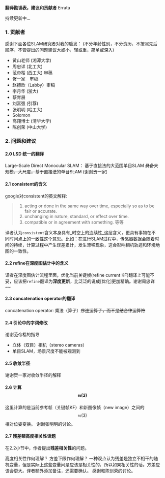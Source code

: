 **翻译勘误表，建议和贡献者** Errata

持续更新中...

### 1. 贡献者

感谢下面各位SLAM研究者对我的启发： \(不分年龄性别，不分资历，不按照先后顺序，不管提出的问题建议大或小，轻或重，简单或深入\)

* 黄山老师 \(湘潭大学\)
* 周忠详 \(北工大\)
* 范帝楷 \(西工大\) 审稿
* 贺一家　审稿
* 赵搏欣（Labby）审稿
* 李月华 \(浙大\)
* 蔡育展
* 刘富强 \(引荐\)
* 张明明 \(哈工大\)
* Solomon
* 高翔博士 \(清华大学\)
* 陈创荣 \(中山大学\)

### 2. 问题和建议

#### 2.0 LSD 统一的翻译

Large-Scale Direct Monocular SLAM： 基于直接法的大范围单目SLAM ~~具备大规模，大尺度，基于直接法的单目SLAM~~ \(谢谢贺一家\)

#### 2.1 consistent的含义

google对consistent的英文解释:

> 1. acting or done in the same way over time, especially so as to be fair or accurate.
> 2. unchanging in nature, standard, or effect over time.
> 3. compatible or in agreement with something. 等等

译者认为`consistent`含义本身具有_时空上的连续性_这层含义，更具有事物在不同时间点上的一致性这个意思。比如：在进行SLAM过程中，传感器数据会随着时间的持续，计算过程中产生误差累计，发生漂移现象，这会影响相机轨迹和环境地图的一致性。

#### 2.2 refine在深度图估计中的含义

译者在深度图估计流程里面，优化当前关键帧\(refine current KF\)翻译上可能不妥，应该把`refine`翻译为**深度更新**，比泛泛的说成\[优化\]更加精确。谢谢周忠详~~

#### 2.3 concatenation operator的翻译

concatenation operator:  乘法（算子）~~序连运算子，而不是结合律运算符~~

#### 2.4 引论中的字词修改

谢谢范帝楷的指导

* 立体（双目）相机（stereo cameras）
* 单目SLAM，场景尺度不能被观测到

#### 2.5 收敛半径

谢谢贺一家对收敛半径的解释

#### 2.6 计算$$\mathfrak{se}(3)$$

这里计算的是当前参考帧（关键帧KF）和新图像帧（new image）之间的$$\mathfrak{se}(3)$$相对位姿变换。 谢谢张明明的讨论。

#### 2.7 残差额高度相关性话题

在2.2小节中，作者提出**残差相关性**的问题。

高度相关性作何理解？ 方差下限作何理解？ 一种观点认为残差是独立不相干的随机变量，但是实际上这些变量间是应该是相关性的，所以如果相关性的话，方差应该会更大。译者额外添加备注，还需要确认。 感谢和陈创荣的讨论。

